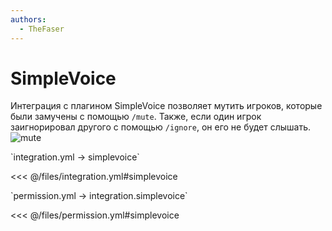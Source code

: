 ```yaml
---
authors:
  - TheFaser
---
```


# SimpleVoice

Интеграция с плагином SimpleVoice позволяет мутить игроков, которые были замучены с помощью `/mute`. Также, если один игрок заигнорировал другого с помощью `/ignore`, он его не будет слышать.
![mute](/mute.png)

[//]: # (integration.yml)
<!--@include: @/parts/words.md#setting-->
<!--@include: @/parts/words.md#path--> `integration.yml → simplevoice`

<!--@include: @/parts/words.md#default-->
<<< @/files/integration.yml#simplevoice

<!--@include: @/parts/enable.md-->

[//]: # (permission.yml)
<!--@include: @/parts/words.md#permission-->
<!--@include: @/parts/words.md#path--> `permission.yml → integration.simplevoice`

<!--@include: @/parts/words.md#default-->
<<< @/files/permission.yml#simplevoice

<!--@include: @/parts/permission/permissionTier3.md-->